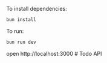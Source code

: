 To install dependencies:

```sh
bun install
```

To run:

```sh
bun run dev
```

open http://localhost:3000
#   T o d o   A P I  
 
